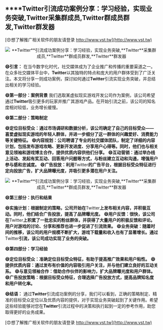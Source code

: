 ## ****Twitter**引流成功案例分享：学习经验，实现业务突破,**Twitter**采集群成员,**Twitter**群成员群发,**Twitter**群发器**

[😍想了解推广相关软件的朋友请登录 http://www.vst.tw](http://www.vst.tw)

 <center><img src="https://vst.tw/MP4/tuiguang/png/4.png" alt="**Twitter**引流成功案例分享：学习经验，实现业务突破,**Twitter**采集群成员,**Twitter**群成员群发,**Twitter**群发器"></center>

**😄引言：**
在当今数字化时代，社交媒体成为了企业推广和传播的重要渠道之一。在众多社交媒体平台中，**Twitter**以其独特的特点和庞大的用户群体受到了广泛关注。本文将分享一则成功案例，探讨如何通过**Twitter**引流实现业务突破，并总结出相关的学习经验。

**😄第一部分：案例背景**
我们选取某虚拟现实游戏开发公司作为案例，该公司希望通过**Twitter**吸引更多的玩家并推广其游戏产品。在开始引流之前，该公司的知名度相对较低，业务增长缓慢。

**😄第二部分：策略制定**

**😄定位目标受众：通过市场调研和数据分析，该公司确定了自己的目标受众——喜爱虚拟现实游戏的年轻人群体，并进一步细分了这一群体的兴趣爱好、消费能力等关键特征。**
**😄内容规划：公司聘请了专业的社交媒体团队，制定了详细的内容计划，包括发布游戏攻略、更新开发进度、分享用户心得等。同时，他们也与相关意见领袖和游戏博主合作，提供优质内容供他们分享。**
**😄互动营销：通过举办线上活动、发起有奖互动、回答用户问题等方式，与粉丝建立互动和沟通，增强用户参与感和忠诚度。**
**😄广告投放：利用**Twitter**的广告平台，根据目标受众特征进行定向投放广告，扩大品牌曝光度，并吸引更多潜在用户关注。**

 <center><img src="https://vst.tw/MP4/tuiguang/png/7.png" alt="**Twitter**引流成功案例分享：学习经验，实现业务突破,**Twitter**采集群成员,**Twitter**群成员群发,**Twitter**群发器"></center>

**😄第三部分：执行和结果**

**😄实施计划：根据制定的策略，公司开始在**Twitter**上发布相关内容，并积极互动。同时，他们结合广告投放，提高了品牌曝光度。**
**😄用户反馈：很快，该公司在**Twitter**上积累了一批忠实的粉丝群体，并获得了大量用户的积极反馈和评论。用户对游戏的讨论、分享和推荐也进一步促进了引流效果。**
**😄业务突破：随着时间的推移，该公司的用户规模不断扩大，游戏下载量和收入也有了显著增长。通过**Twitter**引流，该公司成功实现了业务的突破。**

**😄第四部分：学习经验**

**😄定位目标受众：准确定位目标受众特征，有助于提高推广效果和用户粘性。**
**😄提供优质内容：通过发布有价值的内容吸引用户关注，并与他们建立良好的互动关系。**
**😄与意见领袖合作：借助合作伙伴的影响力，扩大品牌曝光度和用户群体。**
**😄广告投放策略：根据目标受众特征，合理选择广告投放方式，提高品牌知名度和用户转化率。**

**😄结语：**
通过**Twitter**引流成功案例的分享，我们可以看到，正确的策略制定、精准的目标受众定位以及优质内容的提供，对于实现业务突破起到了关键作用。希望这些经验能够对您在**Twitter**引流过程中的决策和执行起到一定的参考作用，助您取得更好的业务成果。

[😍想了解推广相关软件的朋友请登录 http://www.vst.tw](http://www.vst.tw)



